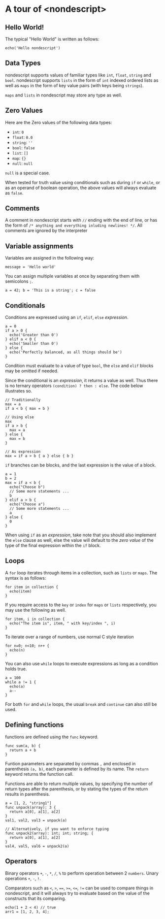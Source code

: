 # A tour of \<nondescript\>

## Hello World!
The typical "Hello World" is written as follows:
```
echo('Hello nondescript')
```

## Data Types
nondescript supports values of familiar types like `int`, `float`, `string` and `bool`. nondescript supports `lists` in the form of `int` indexed ordered lists as well as `maps` in the form of key value pairs (with keys being `strings`).

`maps` and `lists` in nondescript may store any type as well.
<!-- as well as `structs`, which can hold functions called `methods` as well as `properties` that can hold any of the data types defined above. -->

## Zero Values
Here are the Zero values of the following data types:
- `int`: `0`
- `float`: `0.0`
- `string`: `''`
- `bool`: `false`
- `list`: `[]`
- `map`: `{}`
- `null`: `null`

`null` is a special case.

When tested for truth value using conditionals such as during `if` or `while`, or as an operand of boolean operation, the above values will always evaluate as `false`.


## Comments
A comment in nondescript starts with `//` ending with the end of line, or has the form of `/* anything and everything inluding newlines! */`. All comments are ignored by the interpreter

## Variable assignments
Variables are assigned in the following way:
```
message = 'Hello world'
```

You can assign multiple variables at once by separating them with semicolons `;`.

```
a = 42; b = 'This is a string'; c = false
```

## Conditionals
Conditions are expressed using an `if`, `elif`, `else` *expression*.

```
a = 0
if a > 0 {
  echo('Greater than 0')
} elif a < 0 {
  echo('Smaller than 0')
} else {
  echo('Perfectly balanced, as all things should be')
}
```

Condition must evaluate to a value of type `bool`, the `else` and `elif` blocks may be omitted if needed.

Since the conditional is an *expression*, it returns a value as well. Thus there is no ternary operators `(condition) ? then : else`. The code below illustrates so.
```
// Traditionally
max = a
if a < b { max = b }

// Using else
max
if a > b {
  max = a
} else {
  max = b
}

// As expression
max = if a > b { a } else { b }
```

`if` branches can be blocks, and the last expression is the value of a block.
```
a = 1
b = 2
max = if a < b {
  echo("Choose b")
  // Some more statements ...
  b
} elif a > b {
  echo("Choose a")
  // Some more statements ...
  a
} else {
  0
}
```

When using `if` as an *expression*, take note that you should also implement the `else` clause as well, else the value will default to the *zero value* of the type of the final expression within the `if` block.

## Loops
A `for` loop iterates through items in a collection, such as `lists` or `maps`. The syntax is as follows:
```
for item in collection {
  echo(item)
}
```

If you require access to the `key` or `index` for `maps` or `lists` respectively, you may use the following as well.

```
for item, i in collection {
  echo("The item is", item, " with key/index ", i)
}
```

To iterate over a range of numbers, use normal C style iteration
```
for n=0; n<10; n++ {
  echo(n)
}
```

You can also use `while` loops to execute expressions as long as a condition holds true.
```
a = 100
while a != 1 {
  echo(a)
  a--
}
```

For both `for` and `while` loops, the usual `break` and `continue` can also still be used.

## Defining functions
functions are defined using the `func` keyword.
```
func sum(a, b) {
  return a + b
}
```

Funtion parameters are separated by commas `,` and enclosed in parenthesis `(a, b)`, each parameter is defined by its name. The `return` keyword returns the function call.

Functions are able to return multiple values, by specifying the number of return types after the parenthesis, or by stating the types of the return results in parenthesis.
```
a = [1, 2, "string1"]
func unpack(array): 3 {
  return a[0], a[1], a[2]
}
val1, val2, val3 = unpack(a)

// Alternatively, if you want to enforce typing
func unpack2(array): int; int; string; {
  return a[0], a[1], a[2]
}
val4, val5, val6 = unpack2(a)
```

## Operators
Binary operators `+`, `-`, `*`, `/`, `%` to perform operation between 2 `numbers`. Unary operations `+`, `-`, `!`.

Comparators such as `<`, `>`, `==`, `>=`, `<=`, `!=` can be used to compare things in nondescript, and it will always try to evaluate based on the value of the constructs that its comparing.
```
echo(1 + 2 < 4) // true
arr1 = [1, 2, 3, 4]; 
```
